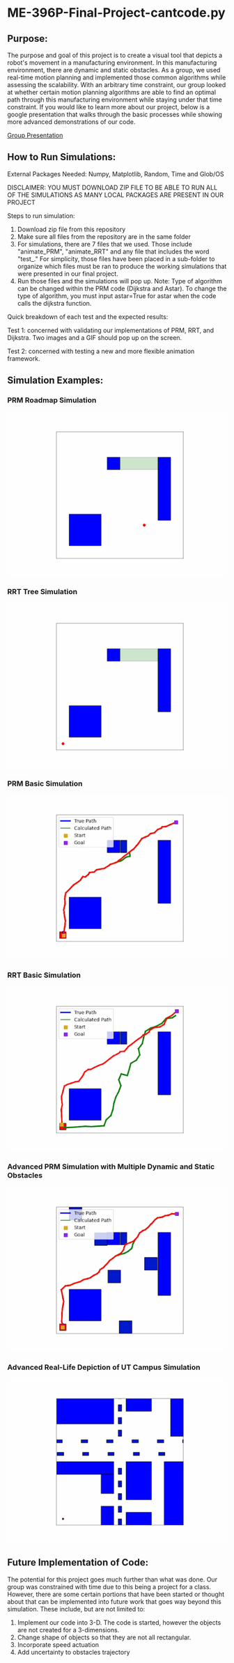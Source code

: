 # ME-396P-Final-Project-cantcode.py
## Purpose:
The purpose and goal of this project is to create a visual tool that depicts a robot's movement in a manufacturing environment. In this manufacturing environment, there are dynamic and static obstacles. As a group, we used real-time motion planning and implemented those common algorithms while assessing the scalability. With an arbitrary time constraint, our group looked at whether certain motion planning algorithms are able to find an optimal path through this manufacturing environment while staying under that time constraint. If you would like to learn more about our project, below is a google presentation that walks through the basic processes while showing more advanced demonstrations of our code.

[Group Presentation](https://docs.google.com/presentation/d/1MBNlMeIHc4vzQqEYk50L5FAXVBQKsu6Nr7QaCD4n5a8/edit?usp=sharing)

## How to Run Simulations:

External Packages Needed: Numpy, Matplotlib, Random, Time and Glob/OS

DISCLAIMER: YOU MUST DOWNLOAD ZIP FILE TO BE ABLE TO RUN ALL OF THE SIMULATIONS AS MANY LOCAL PACKAGES ARE PRESENT IN OUR PROJECT

Steps to run simulation:

1. Download zip file from this repository
2. Make sure all files from the repository are in the same folder
3. For simulations, there are 7 files that we used. Those include "animate_PRM", "animate_RRT" and any file that includes the word "test_." For simplicity, those files have been placed in a sub-folder to organize which files must be ran to produce the working simulations that were presented in our final project.
4. Run those files and the simulations will pop up. Note: Type of algorithm can be changed within the PRM code (Dijkstra and Astar). To change the type of algorithm, you must input astar=True for astar when the code calls the dijkstra function.

Quick breakdown of each test and the expected results:

Test 1: concerned with validating our implementations of PRM, RRT, and Dijkstra. Two images and a GIF should pop up on the screen.

Test 2: concerned with testing a new and more flexible animation framework.

## Simulation Examples:

### PRM Roadmap Simulation
![](https://github.com/ChristianKeys/ME-396P-Final-Project-cantcode.py/blob/main/Gif%20Examples/PRM%20Generation.gif)

### RRT Tree Simulation
![](https://github.com/ChristianKeys/ME-396P-Final-Project-cantcode.py/blob/main/Gif%20Examples/RRT%20Generation.gif)

### PRM Basic Simulation
![](https://github.com/ChristianKeys/ME-396P-Final-Project-cantcode.py/blob/main/Gif%20Examples/PRM%20Gif.gif)

### RRT Basic Simulation
![](https://github.com/ChristianKeys/ME-396P-Final-Project-cantcode.py/blob/main/Gif%20Examples/RRT%20Gif.gif)

### Advanced PRM Simulation with Multiple Dynamic and Static Obstacles
![](https://github.com/ChristianKeys/ME-396P-Final-Project-cantcode.py/blob/main/Gif%20Examples/Advanced%20PRM.gif)

### Advanced Real-Life Depiction of UT Campus Simulation
![](https://github.com/ChristianKeys/ME-396P-Final-Project-cantcode.py/blob/main/Gif%20Examples/Real-Life%20Application%20Simulation.gif)

## Future Implementation of Code:

The potential for this project goes much further than what was done. Our group was constrained with time due to this being a project for a class. However, there are some certain portions that have been started or thought about that can be implemented into future work that goes way beyond this simulation. These include, but are not limited to:

1. Implement our code into 3-D. The code is started, however the objects are not created for a 3-dimensions.
2. Change shape of objects so that they are not all rectangular.
3. Incorporate speed actuation
4. Add uncertainty to obstacles trajectory



